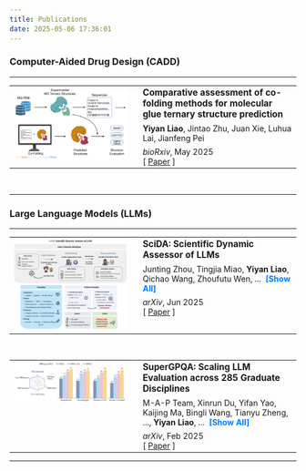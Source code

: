 ```yaml
---
title: Publications
date: 2025-05-06 17:36:01
---
```


<style>
  /* Image hover effect */
  .publication-image {
    transition: transform 0.3s ease-in-out;
  }
  .publication-image:hover {
    transform: scale(1.05);
    box-shadow: 0 8px 20px rgba(0,0,0,0.2);
  }
  /* Style for the "Show more/less" button */
  .toggle-authors {
    cursor: pointer;
    color: #007bff; /* A standard link color */
    font-weight: bold;
    margin-left: 4px;
  }
  .toggle-authors:hover {
    text-decoration: underline;
  }
  /* Ensure the author paragraph has no extra margin */
  .publication-authors {
    margin-block-start: 0.5em;
    margin-block-end: 0.5em;
  }
</style>

### Computer-Aided Drug Design (CADD)
---
<table>
  <tr>
    <td style="width: 200px; padding-right: 20px; border: none; vertical-align: top;">
      <img src="https://raw.githubusercontent.com/yiyanliao/yiyanliao.github.io/main/themes/Academia/source/img/MGBench.png" alt="Comparative assessment of co-folding methods" class="publication-image" style="width:100%; border-radius:8px;">
    </td>
    <td style="vertical-align: top; border: none;">
      <a href="https://www.biorxiv.org/content/10.1101/2025.05.25.655997v1" style="text-decoration: none; color: inherit;">
        <strong style="font-size: 1.1em;">Comparative assessment of co-folding methods for molecular glue ternary structure prediction</strong>
      </a>
      <p class="publication-authors">
        <strong>Yiyan Liao</strong>, Jintao Zhu, Juan Xie, Luhua Lai, Jianfeng Pei
      </p>
      <em>bioRxiv</em>, May 2025
      <br>
      [ <a href="https://www.biorxiv.org/content/10.1101/2025.05.25.655997v1">Paper</a> ]
    </td>
  </tr>
</table>

<br>

---
### Large Language Models (LLMs)
---
<table>
  <tr>
    <td style="width: 200px; padding-right: 20px; border: none; vertical-align: top;">
      <img src="https://raw.githubusercontent.com/yiyanliao/yiyanliao.github.io/main/themes/Academia/source/img/SciDA.png" alt="SciDA: Scientific Dynamic Assessor" class="publication-image" style="width:100%; border-radius:8px;">
    </td>
    <td style="vertical-align: top; border: none;">
      <a href="https://arxiv.org/abs/2506.12909" style="text-decoration: none; color: inherit;">
        <strong style="font-size: 1.1em;">SciDA: Scientific Dynamic Assessor of LLMs</strong>
      </a>
      <p class="publication-authors">
        <span class="author-toggle-container">
          <span class="authors-short">Junting Zhou, Tingjia Miao, <strong>Yiyan Liao</strong>, Qichao Wang, Zhoufutu Wen, ...</span>
          <span class="authors-full" style="display: none;">Junting Zhou, Tingjia Miao, <strong>Yiyan Liao</strong>, Qichao Wang, Zhoufutu Wen, Yanqin Wang, Yunjie Huang, Ge Yan, Leqi Wang, Yucheng Xia, Hongwan Gao, Yuansong Zeng, Renjie Zheng, Chen Dun, Yitao Liang, Tong Yang, Wenhao Huang, Ge Zhang</span>
          <span class="toggle-authors">[Show All]</span>
        </span>
      </p>
      <em>arXiv</em>, Jun 2025
      <br>
      [ <a href="https://arxiv.org/abs/2506.12909">Paper</a> ]
    </td>
  </tr>
</table>

<br>

<table>
  <tr>
    <td style="width: 200px; padding-right: 20px; border: none; vertical-align: top;">
      <img src="https://raw.githubusercontent.com/yiyanliao/yiyanliao.github.io/main/themes/Academia/source/img/supergpqa.png" alt="SuperGPQA: Scaling LLM Evaluation" class="publication-image" style="width:100%; border-radius:8px;">
    </td>
    <td style="vertical-align: top; border: none;">
      <a href="https://arxiv.org/abs/2502.14739" style="text-decoration: none; color: inherit;">
        <strong style="font-size: 1.1em;">SuperGPQA: Scaling LLM Evaluation across 285 Graduate Disciplines</strong>
      </a>
      <p class="publication-authors">
        <span class="author-toggle-container">
          <span class="authors-short">M-A-P Team, Xinrun Du, Yifan Yao, Kaijing Ma, Bingli Wang, Tianyu Zheng, ..., <strong>Yiyan Liao</strong>, ...</span>
          <span class="authors-full" style="display: none;">M-A-P Team, Xinrun Du, Yifan Yao, Kaijing Ma, Bingli Wang, Tianyu Zheng, King Zhu, Minghao Liu, Yiming Liang, Xiaolong Jin, Zhenlin Wei, Chujie Zheng, Kaixin Deng, Shawn Gavin, Shian Jia, Sichao Jiang, <strong>Yiyan Liao</strong>, Rui Li, Qinrui Li, Sirun Li, Yizhi Li, Yunwen Li, David Ma, Yuansheng Ni, Haoran Que, Qiyao Wang, Zhoufutu Wen, Siwei Wu, Tyshawn Hsing, Ming Xu, Zhenzhu Yang, Zekun Moore Wang, Junting Zhou, Yuelin Bai, Xingyuan Bu, Chenglin Cai, Liang Chen, Yifan Chen, Chengtuo Cheng, Tianhao Cheng, Keyi Ding, Siming Huang, Yun Huang, Yaoru Li, Yizhe Li, Zhaoqun Li, Tianhao Liang, Chengdong Lin, Hongquan Lin, Yinghao Ma, Tianyang Pang, Zhongyuan Peng, Zifan Peng, Qige Qi, Shi Qiu, Xingwei Qu, Shanghaoran Quan, Yizhou Tan, Zili Wang, Chenqing Wang, Hao Wang, Yiya Wang, Yubo Wang, Jiajun Xu, Kexin Yang, Ruibin Yuan, Yuanhao Yue, Tianyang Zhan, Chun Zhang, Jinyang Zhang, Xiyue Zhang, Xingjian Zhang, Yue Zhang, Yongchi Zhao, Xiangyu Zheng, Chenghua Zhong, Yang Gao, Zhoujun Li, Dayiheng Liu, Qian Liu, Tianyu Liu, Shiwen Ni, Junran Peng, Yujia Qin, Wenbo Su, Guoyin Wang, Shi Wang, Jian Yang, Min Yang, Meng Cao, Xiang Yue, Zhaoxiang Zhang, Wangchunshu Zhou, Jiaheng Liu, Qunshu Lin, Wenhao Huang, Ge Zhang</span>
          <span class="toggle-authors">[Show All]</span>
        </span>
      </p>
      <em>arXiv</em>, Feb 2025
      <br>
      [ <a href="https://arxiv.org/abs/2502.14739">Paper</a> ]
    </td>
  </tr>
</table>

---

<script>
  // Add a single event listener to the document body.
  // This will catch clicks on any element, including ones added later.
  document.body.addEventListener('click', function(event) {
    
    // Check if the element that was clicked is a toggle button.
    if (event.target.matches('.toggle-authors')) {
      const button = event.target;
      const container = button.parentElement;
      const shortList = container.querySelector('.authors-short');
      const fullList = container.querySelector('.authors-full');

      // If either list is not found, do nothing.
      if (!shortList || !fullList) {
        return;
      }

      // Check the current state.
      const isExpanded = fullList.style.display === 'inline';

      if (isExpanded) {
        // Collapse the list
        fullList.style.display = 'none';
        shortList.style.display = 'inline';
        button.innerText = '[Show All]';
      } else {
        // Expand the list
        shortList.style.display = 'none';
        fullList.style.display = 'inline';
        button.innerText = '[Collapse]';
      }
    }
  });
</script>